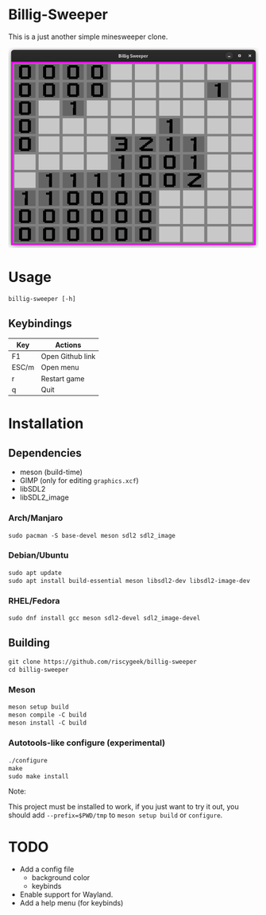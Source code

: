 # Billig-Sweeper
This is a just another simple minesweeper clone.

![](data/Screenshots/bsw1.png)

# Usage
```
billig-sweeper [-h]
```

## Keybindings

|  Key  | Actions          |
|-------|------------------|
|   F1  | Open Github link |
| ESC/m | Open menu        |
|   r   | Restart game     |
|   q   | Quit             |

# Installation

## Dependencies
- meson (build-time)
- GIMP (only for editing `graphics.xcf`)
- libSDL2
- libSDL2_image

### Arch/Manjaro
```
sudo pacman -S base-devel meson sdl2 sdl2_image
```

### Debian/Ubuntu
```
sudo apt update
sudo apt install build-essential meson libsdl2-dev libsdl2-image-dev
```

### RHEL/Fedora
```
sudo dnf install gcc meson sdl2-devel sdl2_image-devel
```

## Building
```
git clone https://github.com/riscygeek/billig-sweeper
cd billig-sweeper
```

### Meson
```
meson setup build
meson compile -C build
meson install -C build
```

### Autotools-like configure (experimental)
```
./configure
make
sudo make install
```

Note:

This project must be installed to work,
if you just want to try it out,
you should add `--prefix=$PWD/tmp` to `meson setup build` or `configure`.

# TODO
- Add a config file
    - background color
    - keybinds
- Enable support for Wayland.
- Add a help menu (for keybinds)
